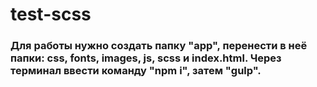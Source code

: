 # test-scss
### Для работы нужно создать папку "app", перенести в неё папки: css, fonts, images, js, scss и index.html. Через терминал ввести команду "npm i", затем "gulp".
